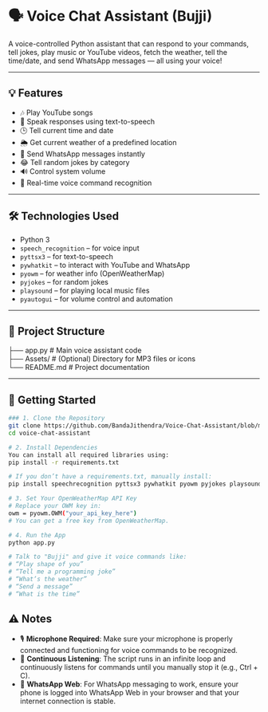# 🗣️ Voice Chat Assistant (Bujji)

A voice-controlled Python assistant that can respond to your commands, tell jokes, play music or YouTube videos, fetch the weather, tell the time/date, and send WhatsApp messages — all using your voice!

---

## 💡 Features

- 🎶 Play YouTube songs
- 📢 Speak responses using text-to-speech
- 🕒 Tell current time and date
- 🌦️ Get current weather of a predefined location
- 📩 Send WhatsApp messages instantly
- 😂 Tell random jokes by category
- 🔊 Control system volume
- 🎤 Real-time voice command recognition

---

## 🛠️ Technologies Used

- Python 3
- `speech_recognition` – for voice input
- `pyttsx3` – for text-to-speech
- `pywhatkit` – to interact with YouTube and WhatsApp
- `pyowm` – for weather info (OpenWeatherMap)
- `pyjokes` – for random jokes
- `playsound` – for playing local music files
- `pyautogui` – for volume control and automation

---

## 📁 Project Structure

├── app.py # Main voice assistant code <br/>
├── Assets/ # (Optional) Directory for MP3 files or icons <br/>
└── README.md # Project documentation


---

## 🚀 Getting Started


```bash
### 1. Clone the Repository
git clone https://github.com/BandaJithendra/Voice-Chat-Assistant/blob/main/app.py
cd voice-chat-assistant

# 2. Install Dependencies
You can install all required libraries using:
pip install -r requirements.txt

# If you don’t have a requirements.txt, manually install:
pip install speechrecognition pyttsx3 pywhatkit pyowm pyjokes playsound pyautogui

# 3. Set Your OpenWeatherMap API Key
# Replace your OWM key in:
owm = pyowm.OWM("your_api_key_here")
# You can get a free key from OpenWeatherMap.

# 4. Run the App
python app.py

# Talk to "Bujji" and give it voice commands like:
# “Play shape of you”
# “Tell me a programming joke”
# “What’s the weather”
# “Send a message”
# “What is the time”

```

## ⚠️ Notes

- 🎙️ **Microphone Required**: Make sure your microphone is properly connected and functioning for voice commands to be recognized.
- 🔁 **Continuous Listening**: The script runs in an infinite loop and continuously listens for commands until you manually stop it (e.g., Ctrl + C).
- 📱 **WhatsApp Web**: For WhatsApp messaging to work, ensure your phone is logged into WhatsApp Web in your browser and that your internet connection is stable.

